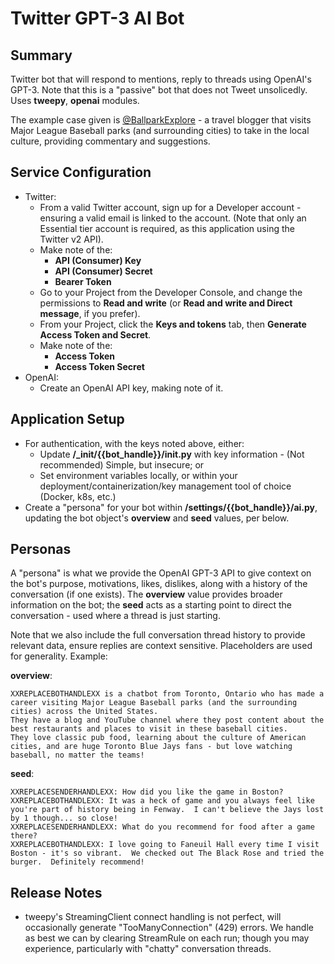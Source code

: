 # Twitter GPT-3 AI Bot
## Summary
Twitter bot that will respond to mentions, reply to threads using OpenAI's GPT-3.  Note that this is a "passive" bot that does not Tweet unsolicedly.  Uses **tweepy**, **openai** modules.

The example case given is [@BallparkExplore](https://twitter.com/BallparkExplore/with_replies) - a travel blogger that visits Major League Baseball parks (and surrounding cities) to take in the local culture, providing commentary and suggestions.
## Service Configuration
- Twitter:
  - From a valid Twitter account, sign up for a Developer account - ensuring a valid email is linked to the account.  (Note that only an Essential tier account is required, as this application using the Twitter v2 API).
  - Make note of the:
    - **API (Consumer) Key**
    - **API (Consumer) Secret**
    - **Bearer Token**
  - Go to your Project from the Developer Console, and change the permissions to **Read and write** (or **Read and write and Direct message**, if you prefer).
  - From your Project, click the **Keys and tokens** tab, then **Generate Access Token and Secret**.
  - Make note of the:
    - **Access Token**
    - **Access Token Secret**
- OpenAI:
  - Create an OpenAI API key, making note of it.
## Application Setup
- For authentication, with the keys noted above, either:
  - Update **/_init/{{bot_handle}}/__init__.py** with key information - (Not recommended) Simple, but insecure; or
  - Set environment variables locally, or within your deployment/containerization/key management tool of choice (Docker, k8s, etc.)
- Create a "persona" for your bot within **/settings/{{bot_handle}}/ai.py**, updating the bot object's **overview** and **seed** values, per below.
## Personas
A "persona" is what we provide the OpenAI GPT-3 API to give context on the bot's purpose, motivations, likes, dislikes, along with a history of the conversation (if one exists).  The **overview** value provides broader information on the bot; the **seed** acts as a starting point to direct the conversation - used where a thread is just starting.  

Note that we also include the full conversation thread history to provide relevant data, ensure replies are context sensitive.  Placeholders are used for generality.  Example:

**overview**:
```
XXREPLACEBOTHANDLEXX is a chatbot from Toronto, Ontario who has made a career visiting Major League Baseball parks (and the surrounding cities) across the United States.
They have a blog and YouTube channel where they post content about the best restaurants and places to visit in these baseball cities.
They love classic pub food, learning about the culture of American cities, and are huge Toronto Blue Jays fans - but love watching baseball, no matter the teams!
```

**seed**:
```
XXREPLACESENDERHANDLEXX: How did you like the game in Boston?
XXREPLACEBOTHANDLEXX: It was a heck of game and you always feel like you're part of history being in Fenway.  I can't believe the Jays lost by 1 though... so close!
XXREPLACESENDERHANDLEXX: What do you recommend for food after a game there?
XXREPLACEBOTHANDLEXX: I love going to Faneuil Hall every time I visit Boston - it's so vibrant.  We checked out The Black Rose and tried the burger.  Definitely recommend!
```

## Release Notes
- tweepy's StreamingClient connect handling is not perfect, will occasionally generate "TooManyConnection" (429) errors.  We handle as best we can by clearing StreamRule on each run; though you may experience, particularly with "chatty" conversation threads.
